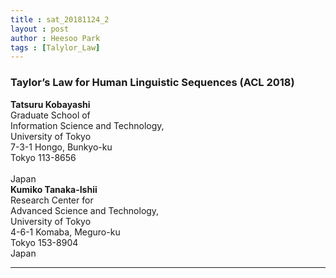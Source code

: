 ```yaml
---
title : sat_20181124_2
layout : post
author : Heesoo Park
tags : [Talylor_Law]
---
```


<h3>Taylor’s Law for Human Linguistic Sequences (ACL 2018)</h3>


<p>
<b>Tatsuru Kobayashi</b><br/>
Graduate School of<br/>
Information Science and Technology,<Br/>
University of Tokyo<br/>
7-3-1 Hongo, Bunkyo-ku<br/>
Tokyo 113-8656<br/><br/>
Japan<br/>
<b>Kumiko Tanaka-Ishii</b><br/>
Research Center for<br/>
Advanced Science and Technology,<br/>
University of Tokyo<br/>
4-6-1 Komaba, Meguro-ku<br/>
Tokyo 153-8904<br/>
Japan<br/>








</p>

<hr />
<p>

</p>
